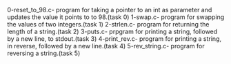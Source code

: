0-reset_to_98.c- program for taking a pointer to an int as parameter and updates the value it points to to 98.(task 0)
1-swap.c- program for swapping the values of two integers.(task 1)
2-strlen.c- program for returning the length of a string.(task 2)
3-puts.c- prpgram for printing a string, followed by a new line, to stdout.(task 3)
4-print_rev.c- program for printing a string, in reverse, followed by a new line.(task 4)
5-rev_string.c- program for reversing a string.(task 5)
